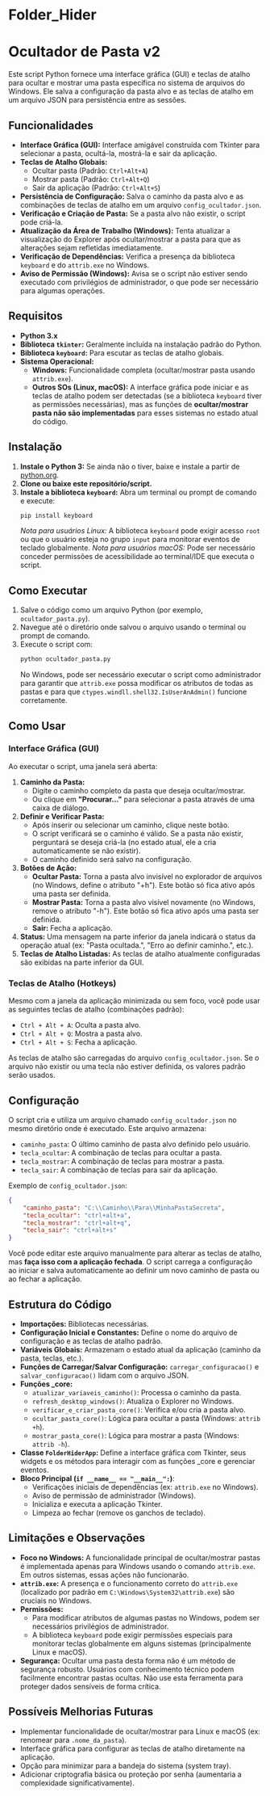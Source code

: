 # Folder_Hider
# Ocultador de Pasta v2

Este script Python fornece uma interface gráfica (GUI) e teclas de atalho para ocultar e mostrar uma pasta específica no sistema de arquivos do Windows. Ele salva a configuração da pasta alvo e as teclas de atalho em um arquivo JSON para persistência entre as sessões.

## Funcionalidades

*   **Interface Gráfica (GUI):** Interface amigável construída com Tkinter para selecionar a pasta, ocultá-la, mostrá-la e sair da aplicação.
*   **Teclas de Atalho Globais:**
    *   Ocultar pasta (Padrão: `Ctrl+Alt+A`)
    *   Mostrar pasta (Padrão: `Ctrl+Alt+Q`)
    *   Sair da aplicação (Padrão: `Ctrl+Alt+S`)
*   **Persistência de Configuração:** Salva o caminho da pasta alvo e as combinações de teclas de atalho em um arquivo `config_ocultador.json`.
*   **Verificação e Criação de Pasta:** Se a pasta alvo não existir, o script pode criá-la.
*   **Atualização da Área de Trabalho (Windows):** Tenta atualizar a visualização do Explorer após ocultar/mostrar a pasta para que as alterações sejam refletidas imediatamente.
*   **Verificação de Dependências:** Verifica a presença da biblioteca `keyboard` e do `attrib.exe` no Windows.
*   **Aviso de Permissão (Windows):** Avisa se o script não estiver sendo executado com privilégios de administrador, o que pode ser necessário para algumas operações.

## Requisitos

*   **Python 3.x**
*   **Biblioteca `tkinter`:** Geralmente incluída na instalação padrão do Python.
*   **Biblioteca `keyboard`:** Para escutar as teclas de atalho globais.
*   **Sistema Operacional:**
    *   **Windows:** Funcionalidade completa (ocultar/mostrar pasta usando `attrib.exe`).
    *   **Outros SOs (Linux, macOS):** A interface gráfica pode iniciar e as teclas de atalho podem ser detectadas (se a biblioteca `keyboard` tiver as permissões necessárias), mas as funções de **ocultar/mostrar pasta não são implementadas** para esses sistemas no estado atual do código.

## Instalação

1.  **Instale o Python 3:** Se ainda não o tiver, baixe e instale a partir de [python.org](https://www.python.org/).
2.  **Clone ou baixe este repositório/script.**
3.  **Instale a biblioteca `keyboard`:**
    Abra um terminal ou prompt de comando e execute:
    ```bash
    pip install keyboard
    ```
    *Nota para usuários Linux:* A biblioteca `keyboard` pode exigir acesso `root` ou que o usuário esteja no grupo `input` para monitorar eventos de teclado globalmente.
    *Nota para usuários macOS:* Pode ser necessário conceder permissões de acessibilidade ao terminal/IDE que executa o script.

## Como Executar

1.  Salve o código como um arquivo Python (por exemplo, `ocultador_pasta.py`).
2.  Navegue até o diretório onde salvou o arquivo usando o terminal ou prompt de comando.
3.  Execute o script com:
    ```bash
    python ocultador_pasta.py
    ```
    No Windows, pode ser necessário executar o script como administrador para garantir que `attrib.exe` possa modificar os atributos de todas as pastas e para que `ctypes.windll.shell32.IsUserAnAdmin()` funcione corretamente.

## Como Usar

### Interface Gráfica (GUI)

Ao executar o script, uma janela será aberta:

1.  **Caminho da Pasta:**
    *   Digite o caminho completo da pasta que deseja ocultar/mostrar.
    *   Ou clique em **"Procurar..."** para selecionar a pasta através de uma caixa de diálogo.
2.  **Definir e Verificar Pasta:**
    *   Após inserir ou selecionar um caminho, clique neste botão.
    *   O script verificará se o caminho é válido. Se a pasta não existir, perguntará se deseja criá-la (no estado atual, ele a cria automaticamente se não existir).
    *   O caminho definido será salvo na configuração.
3.  **Botões de Ação:**
    *   **Ocultar Pasta:** Torna a pasta alvo invisível no explorador de arquivos (no Windows, define o atributo "+h"). Este botão só fica ativo após uma pasta ser definida.
    *   **Mostrar Pasta:** Torna a pasta alvo visível novamente (no Windows, remove o atributo "-h"). Este botão só fica ativo após uma pasta ser definida.
    *   **Sair:** Fecha a aplicação.
4.  **Status:** Uma mensagem na parte inferior da janela indicará o status da operação atual (ex: "Pasta ocultada.", "Erro ao definir caminho.", etc.).
5.  **Teclas de Atalho Listadas:** As teclas de atalho atualmente configuradas são exibidas na parte inferior da GUI.

### Teclas de Atalho (Hotkeys)

Mesmo com a janela da aplicação minimizada ou sem foco, você pode usar as seguintes teclas de atalho (combinações padrão):

*   `Ctrl + Alt + A`: Oculta a pasta alvo.
*   `Ctrl + Alt + Q`: Mostra a pasta alvo.
*   `Ctrl + Alt + S`: Fecha a aplicação.

As teclas de atalho são carregadas do arquivo `config_ocultador.json`. Se o arquivo não existir ou uma tecla não estiver definida, os valores padrão serão usados.

## Configuração

O script cria e utiliza um arquivo chamado `config_ocultador.json` no mesmo diretório onde é executado. Este arquivo armazena:

*   `caminho_pasta`: O último caminho de pasta alvo definido pelo usuário.
*   `tecla_ocultar`: A combinação de teclas para ocultar a pasta.
*   `tecla_mostrar`: A combinação de teclas para mostrar a pasta.
*   `tecla_sair`: A combinação de teclas para sair da aplicação.

Exemplo de `config_ocultador.json`:

```json
{
    "caminho_pasta": "C:\\Caminho\\Para\\MinhaPastaSecreta",
    "tecla_ocultar": "ctrl+alt+a",
    "tecla_mostrar": "ctrl+alt+q",
    "tecla_sair": "ctrl+alt+s"
}
```

Você pode editar este arquivo manualmente para alterar as teclas de atalho, mas **faça isso com a aplicação fechada**. O script carrega a configuração ao iniciar e salva automaticamente ao definir um novo caminho de pasta ou ao fechar a aplicação.

## Estrutura do Código

*   **Importações:** Bibliotecas necessárias.
*   **Configuração Inicial e Constantes:** Define o nome do arquivo de configuração e as teclas de atalho padrão.
*   **Variáveis Globais:** Armazenam o estado atual da aplicação (caminho da pasta, teclas, etc.).
*   **Funções de Carregar/Salvar Configuração:** `carregar_configuracao()` e `salvar_configuracao()` lidam com o arquivo JSON.
*   **Funções _core:**
    *   `atualizar_variaveis_caminho()`: Processa o caminho da pasta.
    *   `refresh_desktop_windows()`: Atualiza o Explorer no Windows.
    *   `verificar_e_criar_pasta_core()`: Verifica e/ou cria a pasta alvo.
    *   `ocultar_pasta_core()`: Lógica para ocultar a pasta (Windows: `attrib +h`).
    *   `mostrar_pasta_core()`: Lógica para mostrar a pasta (Windows: `attrib -h`).
*   **Classe `FolderHiderApp`:** Define a interface gráfica com Tkinter, seus widgets e os métodos para interagir com as funções _core e gerenciar eventos.
*   **Bloco Principal (`if __name__ == "__main__":`)**:
    *   Verificações iniciais de dependências (ex: `attrib.exe` no Windows).
    *   Aviso de permissão de administrador (Windows).
    *   Inicializa e executa a aplicação Tkinter.
    *   Limpeza ao fechar (remove os ganchos de teclado).

## Limitações e Observações

*   **Foco no Windows:** A funcionalidade principal de ocultar/mostrar pastas é implementada apenas para Windows usando o comando `attrib.exe`. Em outros sistemas, essas ações não funcionarão.
*   **`attrib.exe`:** A presença e o funcionamento correto do `attrib.exe` (localizado por padrão em `C:\Windows\System32\attrib.exe`) são cruciais no Windows.
*   **Permissões:**
    *   Para modificar atributos de algumas pastas no Windows, podem ser necessários privilégios de administrador.
    *   A biblioteca `keyboard` pode exigir permissões especiais para monitorar teclas globalmente em alguns sistemas (principalmente Linux e macOS).
*   **Segurança:** Ocultar uma pasta desta forma não é um método de segurança robusto. Usuários com conhecimento técnico podem facilmente encontrar pastas ocultas. Não use esta ferramenta para proteger dados sensíveis de forma crítica.

## Possíveis Melhorias Futuras

*   Implementar funcionalidade de ocultar/mostrar para Linux e macOS (ex: renomear para `.nome_da_pasta`).
*   Interface gráfica para configurar as teclas de atalho diretamente na aplicação.
*   Opção para minimizar para a bandeja do sistema (system tray).
*   Adicionar criptografia básica ou proteção por senha (aumentaria a complexidade significativamente).
```
